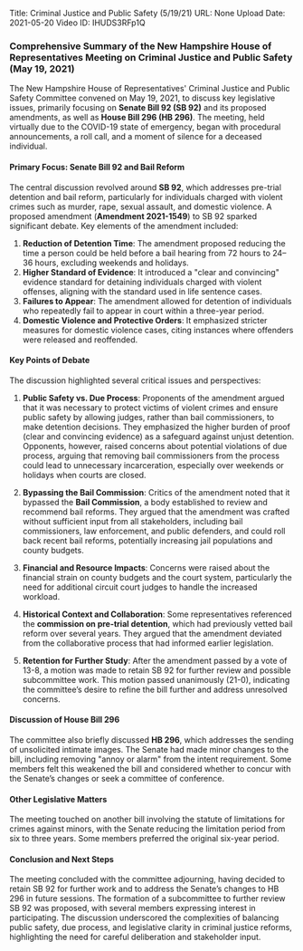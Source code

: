 Title: Criminal Justice and Public Safety (5/19/21)
URL: None
Upload Date: 2021-05-20
Video ID: IHUDS3RFp1Q

### Comprehensive Summary of the New Hampshire House of Representatives Meeting on Criminal Justice and Public Safety (May 19, 2021)

The New Hampshire House of Representatives' Criminal Justice and Public Safety Committee convened on May 19, 2021, to discuss key legislative issues, primarily focusing on **Senate Bill 92 (SB 92)** and its proposed amendments, as well as **House Bill 296 (HB 296)**. The meeting, held virtually due to the COVID-19 state of emergency, began with procedural announcements, a roll call, and a moment of silence for a deceased individual.

#### **Primary Focus: Senate Bill 92 and Bail Reform**
The central discussion revolved around **SB 92**, which addresses pre-trial detention and bail reform, particularly for individuals charged with violent crimes such as murder, rape, sexual assault, and domestic violence. A proposed amendment (**Amendment 2021-1549**) to SB 92 sparked significant debate. Key elements of the amendment included:

1. **Reduction of Detention Time**: The amendment proposed reducing the time a person could be held before a bail hearing from 72 hours to 24–36 hours, excluding weekends and holidays.
2. **Higher Standard of Evidence**: It introduced a "clear and convincing" evidence standard for detaining individuals charged with violent offenses, aligning with the standard used in life sentence cases.
3. **Failures to Appear**: The amendment allowed for detention of individuals who repeatedly fail to appear in court within a three-year period.
4. **Domestic Violence and Protective Orders**: It emphasized stricter measures for domestic violence cases, citing instances where offenders were released and reoffended.

#### **Key Points of Debate**
The discussion highlighted several critical issues and perspectives:

1. **Public Safety vs. Due Process**: Proponents of the amendment argued that it was necessary to protect victims of violent crimes and ensure public safety by allowing judges, rather than bail commissioners, to make detention decisions. They emphasized the higher burden of proof (clear and convincing evidence) as a safeguard against unjust detention. Opponents, however, raised concerns about potential violations of due process, arguing that removing bail commissioners from the process could lead to unnecessary incarceration, especially over weekends or holidays when courts are closed.

2. **Bypassing the Bail Commission**: Critics of the amendment noted that it bypassed the **Bail Commission**, a body established to review and recommend bail reforms. They argued that the amendment was crafted without sufficient input from all stakeholders, including bail commissioners, law enforcement, and public defenders, and could roll back recent bail reforms, potentially increasing jail populations and county budgets.

3. **Financial and Resource Impacts**: Concerns were raised about the financial strain on county budgets and the court system, particularly the need for additional circuit court judges to handle the increased workload.

4. **Historical Context and Collaboration**: Some representatives referenced the **commission on pre-trial detention**, which had previously vetted bail reform over several years. They argued that the amendment deviated from the collaborative process that had informed earlier legislation.

5. **Retention for Further Study**: After the amendment passed by a vote of 13-8, a motion was made to retain SB 92 for further review and possible subcommittee work. This motion passed unanimously (21-0), indicating the committee’s desire to refine the bill further and address unresolved concerns.

#### **Discussion of House Bill 296**
The committee also briefly discussed **HB 296**, which addresses the sending of unsolicited intimate images. The Senate had made minor changes to the bill, including removing "annoy or alarm" from the intent requirement. Some members felt this weakened the bill and considered whether to concur with the Senate’s changes or seek a committee of conference.

#### **Other Legislative Matters**
The meeting touched on another bill involving the statute of limitations for crimes against minors, with the Senate reducing the limitation period from six to three years. Some members preferred the original six-year period.

#### **Conclusion and Next Steps**
The meeting concluded with the committee adjourning, having decided to retain SB 92 for further work and to address the Senate’s changes to HB 296 in future sessions. The formation of a subcommittee to further review SB 92 was proposed, with several members expressing interest in participating. The discussion underscored the complexities of balancing public safety, due process, and legislative clarity in criminal justice reforms, highlighting the need for careful deliberation and stakeholder input.